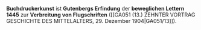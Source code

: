 
**Buchdruckerkunst** ist **Gutenbergs Erfindung** der **beweglichen Lettern 1445** zur **Verbreitung von Flugschriften** ([[GA051 (13.) ZEHNTER VORTRAG GESCHICHTE DES MITTELALTERS, 29. Dezember 1904|GA051/13]]).
